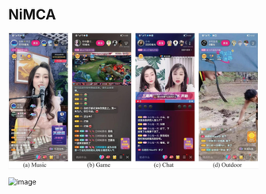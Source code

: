 # NiMCA

![image](https://github.com/nianfd/NiMCA/blob/main/datasample.jpg)


![image](https://github.com/nianfd/NiMCA/blob/main/datadistribution.jpg)

